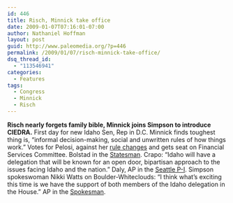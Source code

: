 ```yaml
---
id: 446
title: Risch, Minnick take office
date: 2009-01-07T07:16:01-07:00
author: Nathaniel Hoffman
layout: post
guid: http://www.paleomedia.org/?p=446
permalink: /2009/01/07/risch-minnick-take-office/
dsq_thread_id:
  - "113546941"
categories:
  - Features
tags:
  - Congress
  - Minnick
  - Risch
---
```

**Risch nearly forgets family bible, Minnick joins Simpson to introduce CIEDRA.** First day for new Idaho Sen, Rep in D.C. Minnick finds toughest thing is, &#8220;informal decision-making, social and unwritten rules of how things work.&#8221; Votes for Pelosi, against her [rule changes](http://thomas.loc.gov/cgi-bin/query/z?c111:H.RES.5:) and gets seat on Financial Services Committee. Bolstad in the [Statesman](http://www.idahostatesman.com/273/story/624547.html). Crapo: &#8220;Idaho will have a delegation that will be known for an open door, bipartisan approach to the issues facing Idaho and the nation.&#8221; Daly, AP in the [Seattle P-I](http://seattlepi.nwsource.com/local/6420ap_id_new_congress_risch.html). Simpson spokeswoman Nikki Watts on Boulder-Whiteclouds: “I think what’s exciting this time is we have the support of both members of the Idaho delegation in the House.” AP in the [Spokesman](http://www.spokesman.com/stories/2009/jan/07/minnick-supports-simpson-wilderness-bill/).